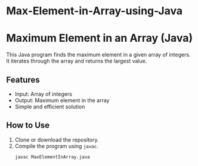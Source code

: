 # Max-Element-in-Array-using-Java



# Maximum Element in an Array (Java)

This Java program finds the maximum element in a given array of integers. It iterates through the array and returns the largest value.

## Features
- Input: Array of integers
- Output: Maximum element in the array
- Simple and efficient solution

## How to Use
1. Clone or download the repository.
2. Compile the program using `javac`.
   ```bash
   javac MaxElementInArray.java
